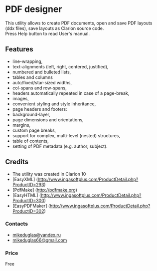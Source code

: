 # PDF designer

This utility allows to create PDF documents, open and save PDF layouts (ddx files), save layouts as Clarion source code.  
Press Help button to read User's manual.

## Features
- line-wrapping,
- text-alignments (left, right, centered, justified),
- numbered and bulleted lists,
- tables and columns
- auto/fixed/star-sized widths,
- col-spans and row-spans,
- headers automatically repeated in case of a page-break,
- images,
- convenient styling and style inheritance,
- page headers and footers:
- background-layer,
- page dimensions and orientations,
- margins,
- custom page breaks,
- support for complex, multi-level (nested) structures,
- table of contents,
- setting of PDF metadata (e.g. author, subject).

## Credits
- The utility was created in Clarion 10
- [EasyXML] (http://www.ingasoftplus.com/ProductDetail.php?ProductID=293)
- [PdfMake] (http://pdfmake.org)
- [EasyHTML] (http://www.ingasoftplus.com/ProductDetail.php?ProductID=300)
- [EasyPDFMaker] (http://www.ingasoftplus.com/ProductDetail.php?ProductID=302)

### Contacts
- <mikeduglas@yandex.ru>
- <mikeduglas66@gmail.com>

### Price
Free